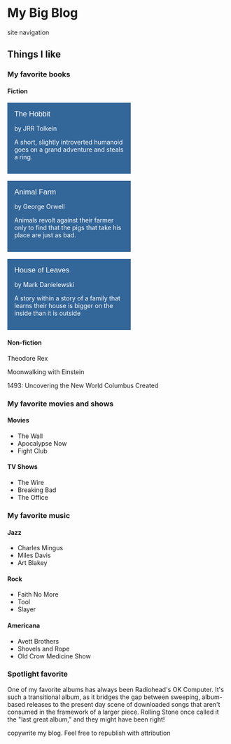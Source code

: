 <!doctype html>
<html lang="en">
<head>
<meta charset="UTF-8">
<title>Controlling document outlines</title>
    <style>
        .book {
            background: #369;
            padding:16px;
            width: 250px;
            color: white;
            margin-bottom: 16px;
        }
        .book h5 {
            font: 1.2em Arial, sans-serif;
            margin: 0;
        }
    </style>
</head>
<body>
<h1>My Big Blog </h1>
<nav>
  <p>site navigation </p>
</nav>
<article>
  <h2>Things I like </h2>
  <section>
    <h3>My favorite books </h3>
    <h4>Fiction </h4>
   
   <div class="book"> 
	    <h5>The Hobbit </h5>
	    <p>by JRR Tolkein</p>
	    <p>A short, slightly introverted humanoid goes on a grand adventure and steals a ring.</p>
   </div>
   <div class="book"> 
	    <h5>Animal Farm</h5>
	    <p>by George Orwell</p>
	    <p>Animals revolt against their farmer only to find that the pigs that take his place are just as bad.</p>
    </div>
    <div class="book">
	    <h5>House of Leaves </h5>
	    <p>by Mark Danielewski</p>
	    <p>A story within a story of a family that learns their house is bigger on the inside than it is outside</p>
    </div>
    <h4>Non-fiction</h4>
    <p>Theodore Rex</p>
    <p>Moonwalking with Einstein </p>
    <p>1493: Uncovering the New World Columbus Created </p>
  </section>
  <section>
    <h3>My favorite movies and shows </h3>
    <h4>Movies </h4>
    <ul>
      <li>The Wall</li>
      <li>Apocalypse Now</li>
      <li>Fight Club</li>
    </ul>
    <h4>TV Shows </h4>
    <ul>
      <li>The Wire</li>
      <li>Breaking Bad</li>
      <li>The Office</li>
    </ul>
  </section>
  <section>
    <h3>My favorite music </h3>
    <h4>Jazz </h4>
    <ul>
      <li>Charles Mingus</li>
      <li>Miles Davis</li>
      <li>Art Blakey</li>
    </ul>
    <h4>Rock </h4>
    <ul>
      <li>Faith No More</li>
      <li>Tool</li>
      <li>Slayer</li>
    </ul>
    <h4>Americana</h4>
    <ul>
      <li>Avett Brothers</li>
      <li>Shovels and Rope</li>
      <li>Old Crow Medicine Show</li>
    </ul>
  </section>
  <aside>
    <h3>Spotlight favorite</h3>
    <p>One of my favorite albums has always been Radiohead's OK Computer. It's such a transitional album, as it bridges the gap between sweeping, album-based releases to the present day scene of downloaded songs that aren't consumed in the framework of a larger piece. Rolling Stone once called it the &quot;last great album,&quot; and they might have been right!</p>
  </aside>
</article>
<p>copywrite my blog. Feel free to republish with attribution</p>
</body>
</html>
